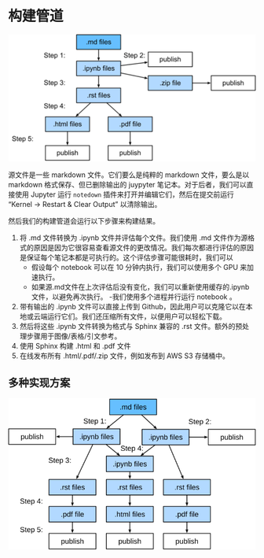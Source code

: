 # 构建管道


![](../img/build.svg)


源文件是一些 markdown 文件。它们要么是纯粹的 markdown 文件，要么是以 markdown 格式保存、但已删除输出的 juypyter 笔记本。对于后者，我们可以直接使用 Jupyter 运行 `notedown` 插件来打开并编辑它们，然后在提交前运行 “Kernel -> Restart & Clear Output” 以清除输出。

然后我们的构建管道会运行以下步骤来构建结果。

1. 将 .md 文件转换为 .ipynb 文件并评估每个文件。我们使用 .md 文件作为源格式的原因是因为它很容易查看源文件的更改情况。我们每次都进行评估的原因是保证每个笔记本都是可执行的。这个评估步骤可能很耗时，我们可以
   - 假设每个 notebook 可以在 10 分钟内执行，我们可以使用多个 GPU 来加速执行。
   - 如果源.md文件在上次评估后没有变化，我们可以重新使用缓存的.ipynb文件，以避免再次执行。
   -我们使用多个进程并行运行 notebook 。
1. 带有输出的 .ipynb 文件可以直接上传到 Github，因此用户可以克隆它以在本地或云端运行它们。我们还压缩所有文件，以便用户可以轻松下载。
1. 然后将这些 .ipynb 文件转换为格式与 Sphinx 兼容的 .rst 文件。额外的预处理步骤用于图像/表格/引文参考。
1. 使用 Sphinx 构建 .html 和 .pdf 文件
1. 在线发布所有 .html/.pdf/.zip 文件，例如发布到 AWS S3 存储桶中。

## 多种实现方案

![](../img/multi-lang.svg)